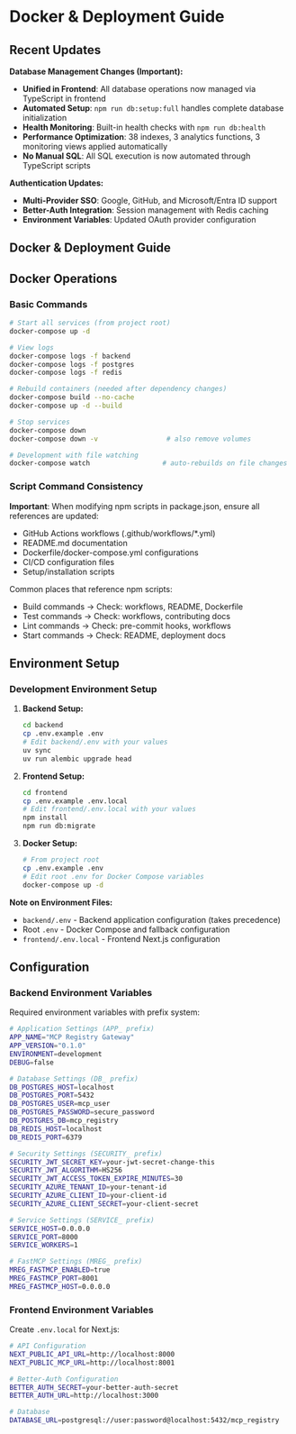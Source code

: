 # Docker & Deployment Guide

## Recent Updates

**Database Management Changes (Important):**
- **Unified in Frontend**: All database operations now managed via TypeScript in frontend
- **Automated Setup**: `npm run db:setup:full` handles complete database initialization
- **Health Monitoring**: Built-in health checks with `npm run db:health`
- **Performance Optimization**: 38 indexes, 3 analytics functions, 3 monitoring views applied automatically
- **No Manual SQL**: All SQL execution is now automated through TypeScript scripts

**Authentication Updates:**
- **Multi-Provider SSO**: Google, GitHub, and Microsoft/Entra ID support
- **Better-Auth Integration**: Session management with Redis caching
- **Environment Variables**: Updated OAuth provider configuration

## Docker & Deployment Guide

## Docker Operations

### Basic Commands

```bash
# Start all services (from project root)
docker-compose up -d

# View logs
docker-compose logs -f backend
docker-compose logs -f postgres
docker-compose logs -f redis

# Rebuild containers (needed after dependency changes)
docker-compose build --no-cache
docker-compose up -d --build

# Stop services
docker-compose down
docker-compose down -v                 # also remove volumes

# Development with file watching
docker-compose watch                  # auto-rebuilds on file changes
```

### Script Command Consistency

**Important**: When modifying npm scripts in package.json, ensure all references are updated:
- GitHub Actions workflows (.github/workflows/*.yml)
- README.md documentation
- Dockerfile/docker-compose.yml configurations
- CI/CD configuration files
- Setup/installation scripts

Common places that reference npm scripts:
- Build commands → Check: workflows, README, Dockerfile
- Test commands → Check: workflows, contributing docs
- Lint commands → Check: pre-commit hooks, workflows
- Start commands → Check: README, deployment docs

## Environment Setup

### Development Environment Setup

1. **Backend Setup:**
   ```bash
   cd backend
   cp .env.example .env
   # Edit backend/.env with your values
   uv sync
   uv run alembic upgrade head
   ```

2. **Frontend Setup:**
   ```bash
   cd frontend
   cp .env.example .env.local
   # Edit frontend/.env.local with your values
   npm install
   npm run db:migrate
   ```

3. **Docker Setup:**
   ```bash
   # From project root
   cp .env.example .env
   # Edit root .env for Docker Compose variables
   docker-compose up -d
   ```

**Note on Environment Files:**
- `backend/.env` - Backend application configuration (takes precedence)
- Root `.env` - Docker Compose and fallback configuration
- `frontend/.env.local` - Frontend Next.js configuration

## Configuration

### Backend Environment Variables

Required environment variables with prefix system:

```bash
# Application Settings (APP_ prefix)
APP_NAME="MCP Registry Gateway"
APP_VERSION="0.1.0"
ENVIRONMENT=development
DEBUG=false

# Database Settings (DB_ prefix)
DB_POSTGRES_HOST=localhost
DB_POSTGRES_PORT=5432
DB_POSTGRES_USER=mcp_user
DB_POSTGRES_PASSWORD=secure_password
DB_POSTGRES_DB=mcp_registry
DB_REDIS_HOST=localhost
DB_REDIS_PORT=6379

# Security Settings (SECURITY_ prefix)
SECURITY_JWT_SECRET_KEY=your-jwt-secret-change-this
SECURITY_JWT_ALGORITHM=HS256
SECURITY_JWT_ACCESS_TOKEN_EXPIRE_MINUTES=30
SECURITY_AZURE_TENANT_ID=your-tenant-id
SECURITY_AZURE_CLIENT_ID=your-client-id
SECURITY_AZURE_CLIENT_SECRET=your-client-secret

# Service Settings (SERVICE_ prefix)
SERVICE_HOST=0.0.0.0
SERVICE_PORT=8000
SERVICE_WORKERS=1

# FastMCP Settings (MREG_ prefix)
MREG_FASTMCP_ENABLED=true
MREG_FASTMCP_PORT=8001
MREG_FASTMCP_HOST=0.0.0.0
```

### Frontend Environment Variables

Create `.env.local` for Next.js:

```bash
# API Configuration
NEXT_PUBLIC_API_URL=http://localhost:8000
NEXT_PUBLIC_MCP_URL=http://localhost:8001

# Better-Auth Configuration
BETTER_AUTH_SECRET=your-better-auth-secret
BETTER_AUTH_URL=http://localhost:3000

# Database
DATABASE_URL=postgresql://user:password@localhost:5432/mcp_registry
```

